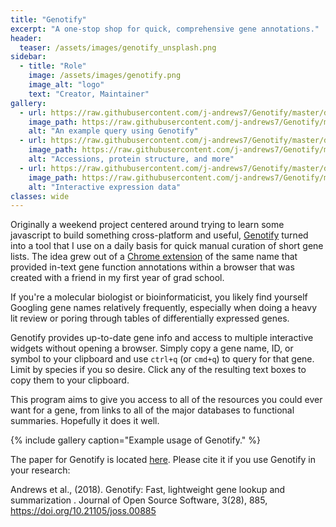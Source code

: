 ```yaml
---
title: "Genotify"
excerpt: "A one-stop shop for quick, comprehensive gene annotations."
header:
  teaser: /assets/images/genotify_unsplash.png
sidebar:
  - title: "Role"
    image: /assets/images/genotify.png
    image_alt: "logo"
    text: "Creator, Maintainer"
gallery:
  - url: https://raw.githubusercontent.com/j-andrews7/Genotify/master/docs/img/2.gif
    image_path: https://raw.githubusercontent.com/j-andrews7/Genotify/master/docs/img/2.gif
    alt: "An example query using Genotify"
  - url: https://raw.githubusercontent.com/j-andrews7/Genotify/master/docs/img/3.gif
    image_path: https://raw.githubusercontent.com/j-andrews7/Genotify/master/docs/img/3.gif
    alt: "Accessions, protein structure, and more"
  - url: https://raw.githubusercontent.com/j-andrews7/Genotify/master/docs/img/5.gif
    image_path: https://raw.githubusercontent.com/j-andrews7/Genotify/master/docs/img/5.gif
    alt: "Interactive expression data"
classes: wide
---
```


Originally a weekend project centered around trying to learn some javascript to build something cross-platform and useful, [Genotify](https://github.com/j-andrews7/Genotify) turned into a tool that I use on a daily basis for quick manual curation of short gene lists. The idea grew out of a [Chrome extension](https://chrome.google.com/webstore/detail/genotify/mjlnpmhdfpdgcapoggcinelpooediipn?hl=en) of the same name that provided in-text gene function annotations within a browser that was created with a friend in my first year of grad school. 

If you're a molecular biologist or bioinformaticist, you likely find yourself Googling gene names relatively frequently, especially when doing a heavy lit review or poring through tables of differentially expressed genes. 

Genotify provides up-to-date gene info and access to multiple interactive widgets without opening a browser. Simply copy a gene name, ID, or symbol to your clipboard and use `ctrl+q` (or `cmd+q`) to query for that gene. Limit by species if you so desire. Click any of the resulting text boxes to copy them to your clipboard.

This program aims to give you access to all of the resources you could ever want for a gene, from links to all of the major databases to functional summaries. Hopefully it does it well.

{% include gallery caption="Example usage of Genotify." %}

The paper for Genotify is located [here](http://joss.theoj.org/papers/10.21105/joss.00885). Please cite it if you use Genotify in your research:

Andrews et al., (2018). Genotify: Fast, lightweight gene lookup and summarization . Journal of Open Source Software, 3(28), 885, https://doi.org/10.21105/joss.00885